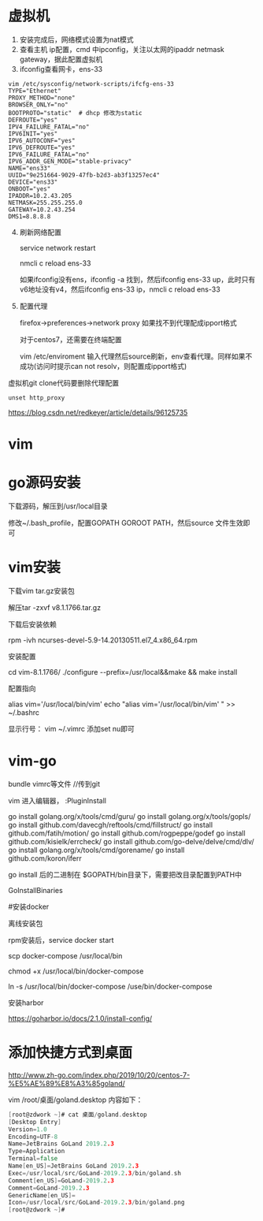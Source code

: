 

# 虚拟机

1. 安装完成后，网络模式设置为nat模式
2. 查看主机 ip配置，cmd 中ipconfig，关注以太网的ipaddr netmask gateway，据此配置虚拟机
3. ifconfig查看网卡，ens-33

```
vim /etc/sysconfig/network-scripts/ifcfg-ens-33
TYPE="Ethernet"
PROXY_METHOD="none"
BROWSER_ONLY="no"
BOOTPROTO="static"  # dhcp 修改为static
DEFROUTE="yes"
IPV4_FAILURE_FATAL="no"
IPV6INIT="yes"
IPV6_AUTOCONF="yes"
IPV6_DEFROUTE="yes"
IPV6_FAILURE_FATAL="no"
IPV6_ADDR_GEN_MODE="stable-privacy"
NAME="ens33"
UUID="9e251664-9029-47fb-b2d3-ab3f13257ec4"
DEVICE="ens33"
ONBOOT="yes"
IPADDR=10.2.43.205
NETMASK=255.255.255.0
GATEWAY=10.2.43.254
DMS1=8.8.8.8
```

4. 刷新网络配置

   service network restart

   nmcli c reload ens-33

   如果ifconfig没有ens，ifconfig -a 找到，然后ifconfig ens-33 up，此时只有v6地址没有v4，然后ifconfig ens-33 ip，nmcli c reload ens-33

5. 配置代理

   firefox->preferences->network proxy 如果找不到代理配成ipport格式

   对于centos7，还需要在终端配置

   vim /etc/enviroment 输入代理然后source刷新，env查看代理。同样如果不成功(访问时提示can not resolv，则配置成ipport格式)

   

虚拟机git clone代码要删除代理配置

```
unset http_proxy
```

https://blog.csdn.net/redkeyer/article/details/96125735

# vim





# go源码安装

下载源码，解压到/usr/local目录

修改~/.bash_profile，配置GOPATH GOROOT PATH，然后source 文件生效即可

# vim安装

下载vim tar.gz安装包

解压tar -zxvf  v8.1.1766.tar.gz 

下载后安装依赖

rpm -ivh ncurses-devel-5.9-14.20130511.el7_4.x86_64.rpm

安装配置

cd vim-8.1.1766/ ./configure --prefix=/usr/local&&make && make install

配置指向

alias vim='/usr/local/bin/vim' echo "alias vim='/usr/local/bin/vim' " >> ~/.bashrc

显示行号： vim ~/.vimrc 添加set nu即可





# vim-go

bundle vimrc等文件 //传到git

vim 进入编辑器， :PluginInstall



go install golang.org/x/tools/cmd/guru/
  go install golang.org/x/tools/gopls/
  go install github.com/davecgh/reftools/cmd/fillstruct/
    go install github.com/fatih/motion/
  go install github.com/rogpeppe/godef
  go install github.com/kisielk/errcheck/
  go install github.com/go-delve/delve/cmd/dlv/
  go install golang.org/x/tools/cmd/gorename/
  go install github.com/koron/iferr

go install 后的二进制在 $GOPATH/bin目录下，需要把改目录配置到PATH中

GoInstallBinaries



#安装docker

离线安装包

rpm安装后，service docker start

scp docker-compose /usr/local/bin

chmod +x /usr/local/bin/docker-compose

ln -s /usr/local/bin/docker-compose /use/bin/docker-compose

安装harbor

https://goharbor.io/docs/2.1.0/install-config/



# 添加快捷方式到桌面

http://www.zh-go.com/index.php/2019/10/20/centos-7-%E5%AE%89%E8%A3%85goland/

vim /root/桌面/goland.desktop
内容如下：

```go
[root@zdwork ~]# cat 桌面/goland.desktop
[Desktop Entry]
Version=1.0
Encoding=UTF-8
Name=JetBrains GoLand 2019.2.3
Type=Application
Terminal=false
Name[en_US]=JetBrains GoLand 2019.2.3
Exec=/usr/local/src/GoLand-2019.2.3/bin/goland.sh
Comment[en_US]=GoLand-2019.2.3
Comment=GoLand-2019.2.3
GenericName[en_US]=
Icon=/usr/local/src/GoLand-2019.2.3/bin/goland.png
[root@zdwork ~]#
```
